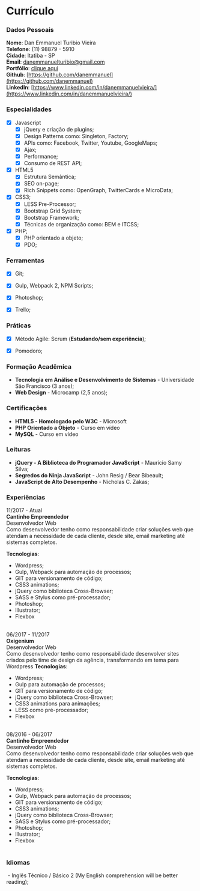 # Currículo

### Dados Pessoais

**Nome**: Dan Emmanuel Turibio Vieira<br />
**Telefone**: (11) 98879 - 5910<br />
**Cidade**: Itatiba - SP<br />
**Email**: [danemmanuelturibio@gmail.com](mailto:danemmanuelturibio@gmail.com)<br />
**Portfólio**: [clique aqui](https://github.com/danemmanuel/portfolio/)<br />
**Github**: [https://github.com/danemmanuel](https://github.com/danemmanuel)<br />
**LinkedIn**: [https://www.linkedin.com/in/danemmanuelvieira/](https://www.linkedin.com/in/danemmanuelvieira/)<br />


### Especialidades

- [x] Javascript
  - [x] jQuery e criação de plugins;
  - [x] Design Patterns como: Singleton, Factory;
  - [x] APIs como: Facebook, Twitter, Youtube, GoogleMaps;
  - [x] Ajax;
  - [x] Performance;
  - [x] Consumo de REST API;
   
- [x] HTML5
  - [x] Estrutura Semântica;
  - [x] SEO on-page;
  - [x] Rich Snippets como: OpenGraph, TwitterCards e MicroData;
- [x] CSS3;
  - [x] LESS Pre-Processor;
  - [x] Bootstrap Grid System;
  - [x] Bootstrap Framework;
  - [x] Técnicas de organização como: BEM e ITCSS;
- [x] PHP;
  - [x] PHP orientado a objeto;
  - [x] PDO;

### Ferramentas
- [x] Git;
- [x] Gulp, Webpack 2, NPM Scripts;
- [x] Photoshop;
- [x] Trello;


### Práticas
- [x] Método Agile: Scrum (**Estudando/sem experiência**);
- [x] Pomodoro;


### Formação Acadêmica

  - **Tecnologia em Análise e Desenvolvimento de Sistemas** - Universidade São Francisco (3 anos);
  - **Web Design** - Microcamp (2,5 anos);

### Certificações

  - **HTML5 - Homologado pelo W3C** - Microsoft
  - **PHP Orientado a Objeto** - Curso em vídeo
  - **MySQL** - Curso em vídeo

### Leituras

  - **jQuery - A Biblioteca do Programador JavaScript** - Maurício Samy Silva;
  - **Segredos do Ninja JavaScript** - John Resig / Bear Bibeault;
  - **JavaScript de Alto Desempenho** - Nicholas C. Zakas;

### Experiências

  11/2017 - Atual<br />
  **Cantinho Empreendedor**<br />
  Desenvolvedor Web<br />
  Como desenvolvedor tenho como responsabilidade criar soluções web que atendam a necessidade de cada cliente, desde site, email marketing até sistemas completos.

**Tecnologias**:
  - Wordpress;
  - Gulp, Webpack para automação de processos;
  - GIT para versionamento de código;
  - CSS3 animations;
  - jQuery como biblioteca Cross-Browser;
  - SASS e Stylus como pré-processador;
  - Photoshop;
  - Illustrator;
  - Flexbox<br /><br />
  
  06/2017 - 11/2017<br />
  **Oxigenium**<br />
  Desenvolvedor Web<br />
  Como desenvolvedor tenho como responsabilidade desenvolver sites criados pelo time de design da agência, transformando em tema para Wordpress
**Tecnologias**:

  - Wordpress;
  - Gulp para automação de processos;
  - GIT para versionamento de código;
  - jQuery como biblioteca Cross-Browser;
  - CSS3 animations para animações;
  - LESS como pré-processador;
  - Flexbox<br /><br />
  
  08/2016 - 06/2017<br />
  **Cantinho Empreendedor**<br />
  Desenvolvedor Web<br />
  Como desenvolvedor tenho como responsabilidade criar soluções web que atendam a necessidade de cada cliente, desde site, email marketing até sistemas completos.

**Tecnologias**:
  - Wordpress;
  - Gulp, Webpack para automação de processos;
  - GIT para versionamento de código;
  - CSS3 animations;
  - jQuery como biblioteca Cross-Browser;
  - SASS e Stylus como pré-processador;
  - Photoshop;
  - Illustrator;
  - Flexbox<br /><br />

### Idiomas
  - Inglês Técnico / Básico 2
    (My English comprehension will be better reading);
